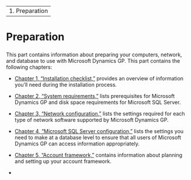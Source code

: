 |                 |
|-----------------|
| 1.  Preparation |

# Preparation

### 

This part contains information about preparing your computers, network, and database to use with Microsoft Dynamics GP. This part contains the following chapters:

-   [Chapter 1, “Installation checklist,”](#_Installation_checklist) provides an overview of information you’ll need during the installation process.  

-   [Chapter 2, “System requirements,”](#_System_requirements) lists prerequisites for Microsoft Dynamics GP and disk space requirements for Microsoft SQL Server.  

-   [Chapter 3, “Network configuration,”](#_Network_configuration) lists the settings required for each type of network software supported by Microsoft Dynamics GP.  

-   [Chapter 4, “Microsoft SQL Server configuration,”](#_Microsoft_SQL_Server) lists the settings you need to make at a database level to ensure that all users of Microsoft Dynamics GP can access information appropriately.  

-   [Chapter 5, “Account framework,”](#_Account_framework) contains information about planning and setting up your account framework.  

-   
